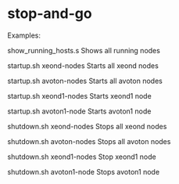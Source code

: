 # stop-and-go

Examples:

show_running_hosts.s
  Shows all running nodes

startup.sh xeond-nodes
  Starts all xeond nodes

startup.sh avoton-nodes
  Starts all avoton nodes

startup.sh xeond1-nodes
  Starts xeond1 node

startup.sh avoton1-node
  Starts avoton1 node

shutdown.sh xeond-nodes
  Stops all xeond nodes

shutdown.sh avoton-nodes
  Stops all avoton nodes

shutdown.sh xeond1-nodes
  Stop xeond1 node

shutdown.sh avoton1-node
  Stops avoton1 node
